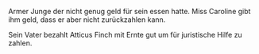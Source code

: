 Armer Junge der nicht genug geld für sein essen hatte. Miss Caroline gibt ihm geld, dass er aber nicht zurückzahlen kann.

Sein Vater bezahlt Atticus Finch mit Ernte gut um für juristische Hilfe zu zahlen.